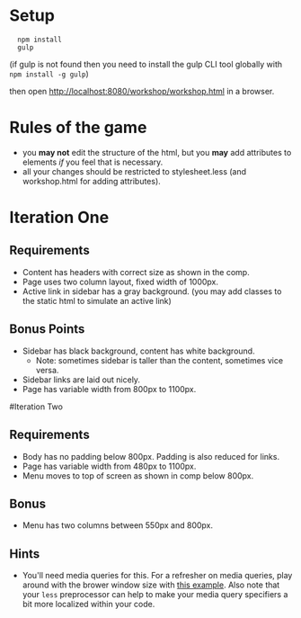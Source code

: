 # Setup
```
  npm install
  gulp
```
(if gulp is not found then you need to install the gulp CLI tool globally with `npm install -g gulp`)

then open [http://localhost:8080/workshop/workshop.html](http://localhost:8080/workshop/workshop.html) in a browser.

# Rules of the game
- you **may not** edit the structure of the html, but you **may** add attributes to elements *if* you feel that is necessary.
- all your changes should be restricted to stylesheet.less (and workshop.html for adding attributes).

# Iteration One
## Requirements
- Content has headers with correct size as shown in the comp.
- Page uses two column layout, fixed width of 1000px.
- Active link in sidebar has a gray background. (you may add classes to the static html to simulate an active link)

## Bonus Points
- Sidebar has black background, content has white background.
  - Note: sometimes sidebar is taller than the content, sometimes vice versa.
- Sidebar links are laid out nicely.
- Page has variable width from 800px to 1100px.


#Iteration Two
## Requirements

- Body has no padding below 800px. Padding is also reduced for links.
- Page has variable width from 480px to 1100px.
- Menu moves to top of screen as shown in comp below 800px.

## Bonus
- Menu has two columns between 550px and 800px.

## Hints
- You'll need media queries for this. For a refresher on media queries, play around with the brower window size with [this example](http://codepen.io/anon/pen/QjomXY?editors=110). Also note that your `less` preprocessor can help to make your media query specifiers a bit more localized within your code.
